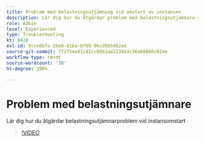```yaml
---
title: Problem med belastningsutjämning vid omstart av instansen
description: Lär dig hur du åtgärdar problem med belastningsutjämnare som uppstår under instansomstart
role: Admin
level: Experienced
type: Troubleshooting
kt: 8428
exl-id: 9cce6bfa-26e8-416a-bf98-96cd9b5d02ed
source-git-commit: 772f54e81c42cc88b1aa123843c36a06866c024e
workflow-type: tm+mt
source-wordcount: '30'
ht-degree: 100%

---
```


# Problem med belastningsutjämnare

Lär dig hur du åtgärdar belastningsutjämnarproblem vid instansomstart
>[!VIDEO](https://video.tv.adobe.com/v/335984?quality=12)
